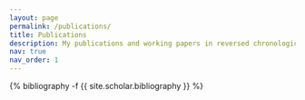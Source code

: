 ```yaml
---
layout: page
permalink: /publications/
title: Publications
description: My publications and working papers in reversed chronological order
nav: true
nav_order: 1
---
```

<!-- _pages/publications.md -->
<div class="publications">

{% bibliography -f {{ site.scholar.bibliography }} %}

</div>
